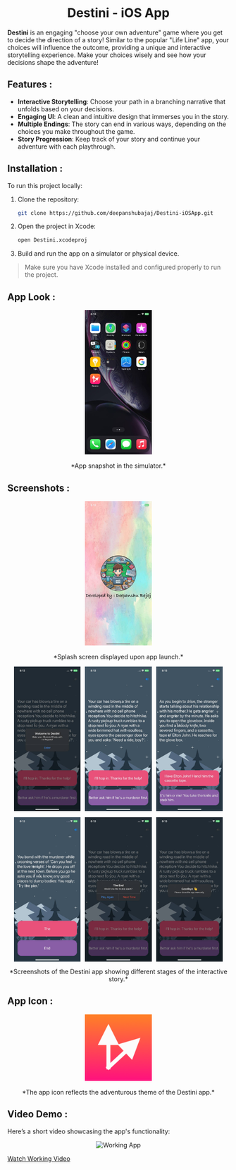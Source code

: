<h1 align="center">Destini - iOS App</h1>

**Destini** is an engaging "choose your own adventure" game where you get to decide the direction of a story! Similar to the popular "Life Line" app, your choices will influence the outcome, providing a unique and interactive storytelling experience. Make your choices wisely and see how your decisions shape the adventure!

## Features :

- **Interactive Storytelling**: Choose your path in a branching narrative that unfolds based on your decisions.
- **Engaging UI**: A clean and intuitive design that immerses you in the story.
- **Multiple Endings**: The story can end in various ways, depending on the choices you make throughout the game.
- **Story Progression**: Keep track of your story and continue your adventure with each playthrough.

## Installation :

To run this project locally:

1. Clone the repository:
    ```bash
    git clone https://github.com/deepanshubajaj/Destini-iOSApp.git
    ```

2. Open the project in Xcode:
    ```bash
    open Destini.xcodeproj
    ```

3. Build and run the app on a simulator or physical device.

> Make sure you have Xcode installed and configured properly to run the project.

## App Look :

<p align="center">
  <img src="ProjectOutputs/Snapshots/appLook.jpg" alt="App Look" width="30%" />
</p>
<p align="center">
  *App snapshot in the simulator.*
</p>

## Screenshots :

<p align="center">
  <img src="ProjectOutputs/Snapshots/SScreen.jpg" alt="Splash Screen" width="30%" />
</p>
<p align="center">
  *Splash screen displayed upon app launch.*
</p>

<p align="center">
  <div style="display: flex; justify-content: center; gap: 10px;">
    <img src="ProjectOutputs/Snapshots/mainScreen1.jpg" alt="Main Screen 1" width="30%" />
    <img src="ProjectOutputs/Snapshots/mainScreen2.jpg" alt="Main Screen 2" width="30%" />
    <img src="ProjectOutputs/Snapshots/mainScreen3.jpg" alt="Main Screen 3" width="30%" />
  </div>
</p>

<p align="center">
  <div style="display: flex; justify-content: center; gap: 10px;">
    <img src="ProjectOutputs/Snapshots/mainScreen4.jpg" alt="Main Screen 4" width="30%" />
    <img src="ProjectOutputs/Snapshots/mainScreen5.jpg" alt="Main Screen 5" width="30%" />
    <img src="ProjectOutputs/Snapshots/mainScreen6.jpg" alt="Main Screen 6" width="30%" />
  </div>
</p>

<p align="center">
  *Screenshots of the Destini app showing different stages of the interactive story.*
</p>

## App Icon :

<p align="center">
  <img src="ProjectOutputs/Snapshots/appIcon.png" alt="App Icon" width="30%" />
</p>
<p align="center">
  *The app icon reflects the adventurous theme of the Destini app.*
</p>

## Video Demo :

Here’s a short video showcasing the app's functionality:

<p align="center">
  <img src="ProjectOutputs/WorkingVideo/workingVideo.gif" alt="Working App" width="30%" />
</p>

[Watch Working Video](ProjectOutputs/WorkingVideo/workingVideo.MP4)

